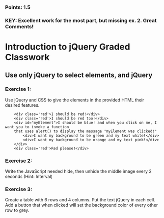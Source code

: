 ### Points: 1.5
### KEY: Excellent work for the most part, but missing ex. 2. Great Comments!

# Introduction to jQuery Graded Classwork

## Use only jQuery to select elements, and jQuery 
  
### Exercise 1: 
Use jQuery and CSS to give the elements in the provided HTML their desired features. 

```
    <div class='red'>I should be red!</div>
    <div class='red'>I should be red too!</div>
    <div id="myElement">I should be blue! and when you click on me, I want you to invoke a function 
    that uses alert() to display the message "myElement was clicked!"
        <div>I want my background to be green and my text white!</div>
        <div>I want my background to be orange and my text pink!</div>
    </div>
    <div class='red'>Red please!</div>
```

### Exercise 2:
Write the JavaScript needed hide, then unhide the middle image every 2 seconds (Hint: Interval)


### Exercise 3: 
Create a table with 6 rows and 4 columns. Put the text jQuery in each cell. Add a button that when clicked will set the background color of every other row to grey.

